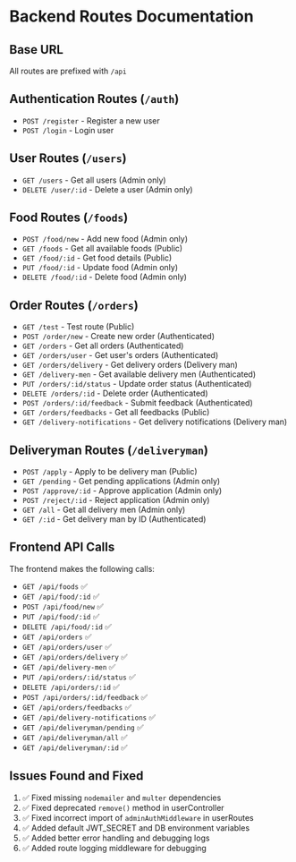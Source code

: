 # Backend Routes Documentation

## Base URL
All routes are prefixed with `/api`

## Authentication Routes (`/auth`)
- `POST /register` - Register a new user
- `POST /login` - Login user

## User Routes (`/users`)
- `GET /users` - Get all users (Admin only)
- `DELETE /user/:id` - Delete a user (Admin only)

## Food Routes (`/foods`)
- `POST /food/new` - Add new food (Admin only)
- `GET /foods` - Get all available foods (Public)
- `GET /food/:id` - Get food details (Public)
- `PUT /food/:id` - Update food (Admin only)
- `DELETE /food/:id` - Delete food (Admin only)

## Order Routes (`/orders`)
- `GET /test` - Test route (Public)
- `POST /order/new` - Create new order (Authenticated)
- `GET /orders` - Get all orders (Authenticated)
- `GET /orders/user` - Get user's orders (Authenticated)
- `GET /orders/delivery` - Get delivery orders (Delivery man)
- `GET /delivery-men` - Get available delivery men (Authenticated)
- `PUT /orders/:id/status` - Update order status (Authenticated)
- `DELETE /orders/:id` - Delete order (Authenticated)
- `POST /orders/:id/feedback` - Submit feedback (Authenticated)
- `GET /orders/feedbacks` - Get all feedbacks (Public)
- `GET /delivery-notifications` - Get delivery notifications (Delivery man)

## Deliveryman Routes (`/deliveryman`)
- `POST /apply` - Apply to be delivery man (Public)
- `GET /pending` - Get pending applications (Admin only)
- `POST /approve/:id` - Approve application (Admin only)
- `POST /reject/:id` - Reject application (Admin only)
- `GET /all` - Get all delivery men (Admin only)
- `GET /:id` - Get delivery man by ID (Authenticated)

## Frontend API Calls
The frontend makes the following calls:
- `GET /api/foods` ✅
- `GET /api/food/:id` ✅
- `POST /api/food/new` ✅
- `PUT /api/food/:id` ✅
- `DELETE /api/food/:id` ✅
- `GET /api/orders` ✅
- `GET /api/orders/user` ✅
- `GET /api/orders/delivery` ✅
- `GET /api/delivery-men` ✅
- `PUT /api/orders/:id/status` ✅
- `DELETE /api/orders/:id` ✅
- `POST /api/orders/:id/feedback` ✅
- `GET /api/orders/feedbacks` ✅
- `GET /api/delivery-notifications` ✅
- `GET /api/deliveryman/pending` ✅
- `GET /api/deliveryman/all` ✅
- `GET /api/deliveryman/:id` ✅

## Issues Found and Fixed
1. ✅ Fixed missing `nodemailer` and `multer` dependencies
2. ✅ Fixed deprecated `remove()` method in userController
3. ✅ Fixed incorrect import of `adminAuthMiddleware` in userRoutes
4. ✅ Added default JWT_SECRET and DB environment variables
5. ✅ Added better error handling and debugging logs
6. ✅ Added route logging middleware for debugging 